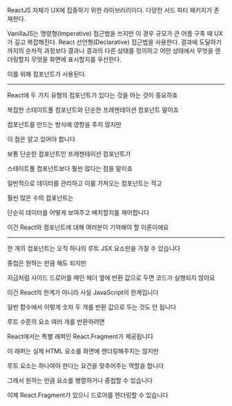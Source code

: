 ReactJS 자체가 UX에 집중하기 위한 라이브러리이다.
다양한 서드 파티 패키지가 존재한다.

VanillaJS는 명령형(Imperative) 접근법을 쓰지만 이 경우 규모가 큰 어플 구축 때 UX가 길고 복잡해진다. 
React 선언형(Declarative) 접근법을 사용한다.
결과에 도달하기 까지의 순차적 과정보다 결과나 결과의 다른 상태를 정의하고 어떤 상태에서 무엇을 렌더링할지 무엇을 화면에 표시할지를 우선한다. 

이를 위해 컴포넌트가 사용된다.

---

React에 두 가지 유형의 컴포넌트가 있다는 것을 아는 것이 중요하죠

복잡한 스테이트풀 컴포넌트와 단순한 프레젠테이션 컴포넌트 말이죠

컴포넌트를 만드는 방식에 영향을 주지 않지만

이 점은 알고 있어야 합니다

보통 단순한 컴포넌트인 프레젠테이션 컴포넌트가

스테이트풀 컴포넌트보다 훨씬 많다는 점을 말이죠

일반적으로 데이터를 관리하고 이를 가져오는 컴포넌트는 적고

훨씬 많은 수의 컴포넌트는

단순히 데이터를 어떻게 보여주고 배치할지를 제어합니다

이건 React와 컴포넌트에 대해 여러분이 기억해야 할 이론이에요

---

한 개의 컴포넌트는 오직 하나의 루트 JSX 요소만을 가질 수 있습니다

중첩은 원하는 만큼 해도 되지만

지금처럼 사이드 드로어를 메인 헤더 옆에 반환 값으로 두면 코드가 실행되지 않아요

이건 React의 한계가 아니라 사실 JavaScript의 한계입니다

일반 함수에서 이렇게 숫자 두 개를 반환 값으로 두는 것도 안 됩니다

루트 수준의 요소 여러 개를 반환하려면

React에서는 특별 래퍼인 React.Fragment가 제공됩니다

이 래퍼는 실제 HTML 요소를 화면에 렌더링해주지는 않지만

루트 요소는 하나여야 한다는 요건을 맞추어주는 역할을 합니다

그래서 원하는 만큼 요소를 병렬하거나 중첩할 수 있습니다

이제 React.Fragment가 있으니 드로어를 렌더링할 수 있습니다